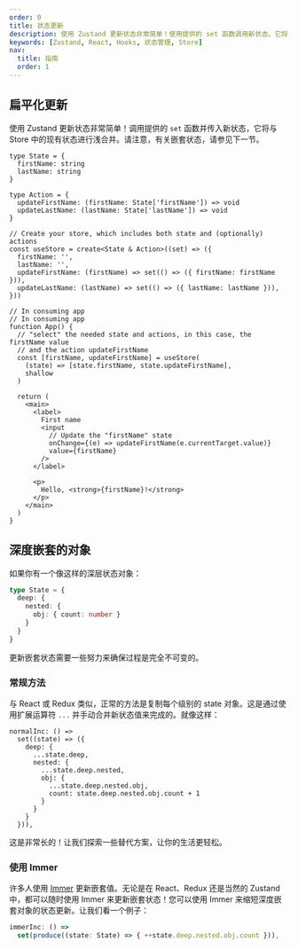 ```yaml
---
order: 0
title: 状态更新
description: 使用 Zustand 更新状态非常简单！使用提供的 set 函数调用新状态，它将与 Store 中的现有状态进行浅合并。
keywords: [Zustand, React, Hooks, 状态管理, Store]
nav:
  title: 指南
  order: 1
---
```


## 扁平化更新

使用 Zustand 更新状态非常简单！调用提供的 `set` 函数并传入新状态，它将与 Store 中的现有状态进行浅合并。请注意，有关嵌套状态，请参见下一节。

```tsx | pure
type State = {
  firstName: string
  lastName: string
}

type Action = {
  updateFirstName: (firstName: State['firstName']) => void
  updateLastName: (lastName: State['lastName']) => void
}

// Create your store, which includes both state and (optionally) actions
const useStore = create<State & Action>((set) => ({
  firstName: '',
  lastName: '',
  updateFirstName: (firstName) => set(() => ({ firstName: firstName })),
  updateLastName: (lastName) => set(() => ({ lastName: lastName })),
}))

// In consuming app
// In consuming app
function App() {
  // "select" the needed state and actions, in this case, the firstName value
  // and the action updateFirstName
  const [firstName, updateFirstName] = useStore(
    (state) => [state.firstName, state.updateFirstName],
    shallow
  )

  return (
    <main>
      <label>
        First name
        <input
          // Update the "firstName" state
          onChange={(e) => updateFirstName(e.currentTarget.value)}
          value={firstName}
        />
      </label>

      <p>
        Hello, <strong>{firstName}!</strong>
      </p>
    </main>
  )
}
```

## 深度嵌套的对象

如果你有一个像这样的深层状态对象：

```ts
type State = {
  deep: {
    nested: {
      obj: { count: number }
    }
  }
}
```

更新嵌套状态需要一些努力来确保过程是完全不可变的。

### 常规方法

与 React 或 Redux 类似，正常的方法是复制每个级别的 state 对象。这是通过使用扩展运算符 `...` 并手动合并新状态值来完成的。就像这样：

```tsx | pure
normalInc: () =>
  set((state) => ({
    deep: {
      ...state.deep,
      nested: {
        ...state.deep.nested,
        obj: {
          ...state.deep.nested.obj,
          count: state.deep.nested.obj.count + 1
        }
      }
    }
  })),
```

这是非常长的！让我们探索一些替代方案，让你的生活更轻松。

### 使用 Immer

许多人使用 [Immer](https://github.com/immerjs/immer) 更新嵌套值。无论是在 React、Redux 还是当然的 Zustand 中，都可以随时使用 Immer 来更新嵌套状态！您可以使用 Immer 来缩短深度嵌套对象的状态更新。让我们看一个例子：

```ts
immerInc: () =>
  set(produce((state: State) => { ++state.deep.nested.obj.count })),
```
